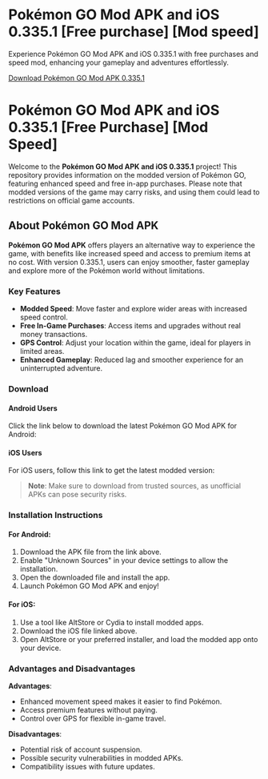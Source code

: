 # Pokémon GO Mod APK and iOS 0.335.1 [Free purchase] [Mod speed]
Experience Pokémon GO Mod APK and iOS 0.335.1 with free purchases and speed mod, enhancing your gameplay and adventures effortlessly.

[Download Pokémon GO Mod APK 0.335.1](https://techymody.com/pokemon-go-spoofer-ios-free-download-for-iphone/)


# Pokémon GO Mod APK and iOS 0.335.1 [Free Purchase] [Mod Speed]

Welcome to the **Pokémon GO Mod APK and iOS 0.335.1** project! This repository provides information on the modded version of Pokémon GO, featuring enhanced speed and free in-app purchases. Please note that modded versions of the game may carry risks, and using them could lead to restrictions on official game accounts.

## About Pokémon GO Mod APK

**Pokémon GO Mod APK** offers players an alternative way to experience the game, with benefits like increased speed and access to premium items at no cost. With version 0.335.1, users can enjoy smoother, faster gameplay and explore more of the Pokémon world without limitations.

### Key Features

- **Modded Speed**: Move faster and explore wider areas with increased speed control.
- **Free In-Game Purchases**: Access items and upgrades without real money transactions.
- **GPS Control**: Adjust your location within the game, ideal for players in limited areas.
- **Enhanced Gameplay**: Reduced lag and smoother experience for an uninterrupted adventure.

### Download

#### Android Users
Click the link below to download the latest Pokémon GO Mod APK for Android:


#### iOS Users
For iOS users, follow this link to get the latest modded version:

> **Note**: Make sure to download from trusted sources, as unofficial APKs can pose security risks.

### Installation Instructions

#### For Android:
1. Download the APK file from the link above.
2. Enable "Unknown Sources" in your device settings to allow the installation.
3. Open the downloaded file and install the app.
4. Launch Pokémon GO Mod APK and enjoy!

#### For iOS:
1. Use a tool like AltStore or Cydia to install modded apps.
2. Download the iOS file linked above.
3. Open AltStore or your preferred installer, and load the modded app onto your device.

### Advantages and Disadvantages

**Advantages**:
- Enhanced movement speed makes it easier to find Pokémon.
- Access premium features without paying.
- Control over GPS for flexible in-game travel.

**Disadvantages**:
- Potential risk of account suspension.
- Possible security vulnerabilities in modded APKs.
- Compatibility issues with future updates.

